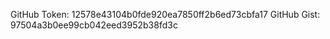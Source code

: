 GitHub Token: 12578e43104b0fde920ea7850ff2b6ed73cbfa17
GitHub Gist: 97504a3b0ee99cb042eed3952b38fd3c
